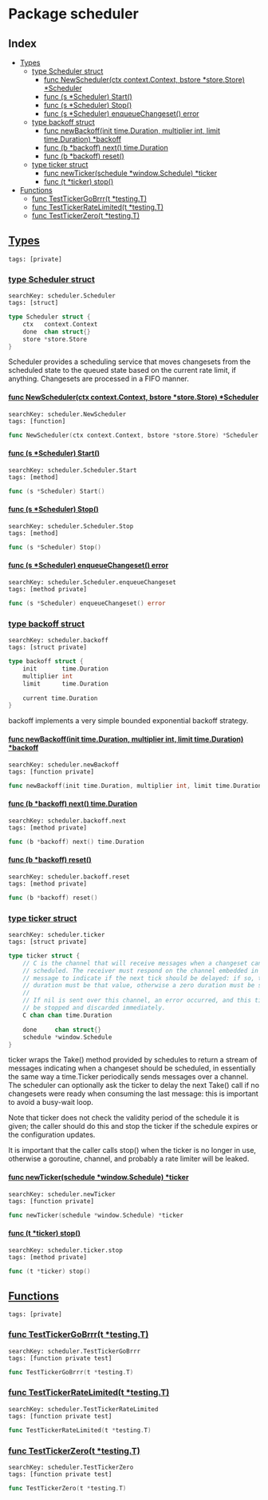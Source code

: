 # Package scheduler

## Index

* [Types](#type)
    * [type Scheduler struct](#Scheduler)
        * [func NewScheduler(ctx context.Context, bstore *store.Store) *Scheduler](#NewScheduler)
        * [func (s *Scheduler) Start()](#Scheduler.Start)
        * [func (s *Scheduler) Stop()](#Scheduler.Stop)
        * [func (s *Scheduler) enqueueChangeset() error](#Scheduler.enqueueChangeset)
    * [type backoff struct](#backoff)
        * [func newBackoff(init time.Duration, multiplier int, limit time.Duration) *backoff](#newBackoff)
        * [func (b *backoff) next() time.Duration](#backoff.next)
        * [func (b *backoff) reset()](#backoff.reset)
    * [type ticker struct](#ticker)
        * [func newTicker(schedule *window.Schedule) *ticker](#newTicker)
        * [func (t *ticker) stop()](#ticker.stop)
* [Functions](#func)
    * [func TestTickerGoBrrr(t *testing.T)](#TestTickerGoBrrr)
    * [func TestTickerRateLimited(t *testing.T)](#TestTickerRateLimited)
    * [func TestTickerZero(t *testing.T)](#TestTickerZero)


## <a id="type" href="#type">Types</a>

```
tags: [private]
```

### <a id="Scheduler" href="#Scheduler">type Scheduler struct</a>

```
searchKey: scheduler.Scheduler
tags: [struct]
```

```Go
type Scheduler struct {
	ctx   context.Context
	done  chan struct{}
	store *store.Store
}
```

Scheduler provides a scheduling service that moves changesets from the scheduled state to the queued state based on the current rate limit, if anything. Changesets are processed in a FIFO manner. 

#### <a id="NewScheduler" href="#NewScheduler">func NewScheduler(ctx context.Context, bstore *store.Store) *Scheduler</a>

```
searchKey: scheduler.NewScheduler
tags: [function]
```

```Go
func NewScheduler(ctx context.Context, bstore *store.Store) *Scheduler
```

#### <a id="Scheduler.Start" href="#Scheduler.Start">func (s *Scheduler) Start()</a>

```
searchKey: scheduler.Scheduler.Start
tags: [method]
```

```Go
func (s *Scheduler) Start()
```

#### <a id="Scheduler.Stop" href="#Scheduler.Stop">func (s *Scheduler) Stop()</a>

```
searchKey: scheduler.Scheduler.Stop
tags: [method]
```

```Go
func (s *Scheduler) Stop()
```

#### <a id="Scheduler.enqueueChangeset" href="#Scheduler.enqueueChangeset">func (s *Scheduler) enqueueChangeset() error</a>

```
searchKey: scheduler.Scheduler.enqueueChangeset
tags: [method private]
```

```Go
func (s *Scheduler) enqueueChangeset() error
```

### <a id="backoff" href="#backoff">type backoff struct</a>

```
searchKey: scheduler.backoff
tags: [struct private]
```

```Go
type backoff struct {
	init       time.Duration
	multiplier int
	limit      time.Duration

	current time.Duration
}
```

backoff implements a very simple bounded exponential backoff strategy. 

#### <a id="newBackoff" href="#newBackoff">func newBackoff(init time.Duration, multiplier int, limit time.Duration) *backoff</a>

```
searchKey: scheduler.newBackoff
tags: [function private]
```

```Go
func newBackoff(init time.Duration, multiplier int, limit time.Duration) *backoff
```

#### <a id="backoff.next" href="#backoff.next">func (b *backoff) next() time.Duration</a>

```
searchKey: scheduler.backoff.next
tags: [method private]
```

```Go
func (b *backoff) next() time.Duration
```

#### <a id="backoff.reset" href="#backoff.reset">func (b *backoff) reset()</a>

```
searchKey: scheduler.backoff.reset
tags: [method private]
```

```Go
func (b *backoff) reset()
```

### <a id="ticker" href="#ticker">type ticker struct</a>

```
searchKey: scheduler.ticker
tags: [struct private]
```

```Go
type ticker struct {
	// C is the channel that will receive messages when a changeset can be
	// scheduled. The receiver must respond on the channel embedded in the
	// message to indicate if the next tick should be delayed: if so, the
	// duration must be that value, otherwise a zero duration must be sent.
	//
	// If nil is sent over this channel, an error occurred, and this ticker must
	// be stopped and discarded immediately.
	C chan chan time.Duration

	done     chan struct{}
	schedule *window.Schedule
}
```

ticker wraps the Take() method provided by schedules to return a stream of messages indicating when a changeset should be scheduled, in essentially the same way a time.Ticker periodically sends messages over a channel. The scheduler can optionally ask the ticker to delay the next Take() call if no changesets were ready when consuming the last message: this is important to avoid a busy-wait loop. 

Note that ticker does not check the validity period of the schedule it is given; the caller should do this and stop the ticker if the schedule expires or the configuration updates. 

It is important that the caller calls stop() when the ticker is no longer in use, otherwise a goroutine, channel, and probably a rate limiter will be leaked. 

#### <a id="newTicker" href="#newTicker">func newTicker(schedule *window.Schedule) *ticker</a>

```
searchKey: scheduler.newTicker
tags: [function private]
```

```Go
func newTicker(schedule *window.Schedule) *ticker
```

#### <a id="ticker.stop" href="#ticker.stop">func (t *ticker) stop()</a>

```
searchKey: scheduler.ticker.stop
tags: [method private]
```

```Go
func (t *ticker) stop()
```

## <a id="func" href="#func">Functions</a>

```
tags: [private]
```

### <a id="TestTickerGoBrrr" href="#TestTickerGoBrrr">func TestTickerGoBrrr(t *testing.T)</a>

```
searchKey: scheduler.TestTickerGoBrrr
tags: [function private test]
```

```Go
func TestTickerGoBrrr(t *testing.T)
```

### <a id="TestTickerRateLimited" href="#TestTickerRateLimited">func TestTickerRateLimited(t *testing.T)</a>

```
searchKey: scheduler.TestTickerRateLimited
tags: [function private test]
```

```Go
func TestTickerRateLimited(t *testing.T)
```

### <a id="TestTickerZero" href="#TestTickerZero">func TestTickerZero(t *testing.T)</a>

```
searchKey: scheduler.TestTickerZero
tags: [function private test]
```

```Go
func TestTickerZero(t *testing.T)
```

